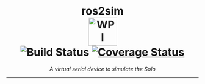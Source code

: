 <h1 align='center'> 
  ros2sim<br/>
  <img src="https://upload.wikimedia.org/wikipedia/en/1/1b/WPI_logo.png" 
    alt="WPI Logo" width=75px/> <br />
  <img src="https://github.com/WPI-MMR/ros2sim/workflows/tests/badge.svg" 
    alt="Build Status" />
  <a href='https://coveralls.io/github/WPI-MMR/ros2sim?branch=master'>
  <img src='https://coveralls.io/repos/github/WPI-MMR/ros2sim/badge.svg?branch=master' alt='Coverage Status' /></a>

</h1>

<p align='center'><i>A virtual serial device to simulate the Solo
  </i></p>

---